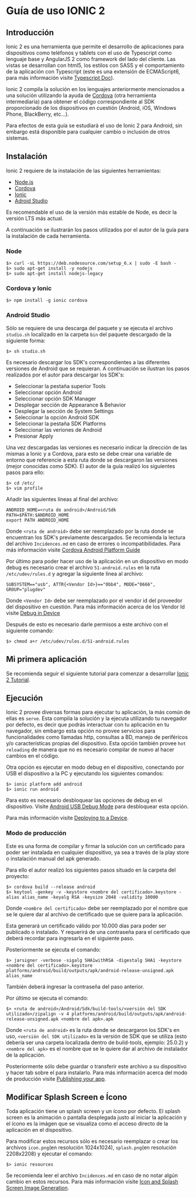 # Guía de uso IONIC 2

## Introducción

Ionic 2 es una herramienta que permite el desarrollo de aplicaciones para dispositivos como teléfonos y tablets con el uso de Typescript como lenguaje base y AngularJS 2 como framework del lado del cliente. Las vistas se desarrollan con html5, los estilos con SASS y el comportamiento de la aplicación con Typescript (este es una extensión de ECMAScript6, para más información visite [Typescript Doc](https://www.typescriptlang.org/)).

Ionic 2 compila la solución en los lenguajes anteriormente mencionados a una solución utilizando la ayuda de [Cordova](https://cordova.apache.org/) (otra herramienta intermediaria) para obtener el código correspondiente al SDK proporcionado de los dispositivos en cuestión (Android, iOS, Windows Phone, BlackBerry, etc...).


Para efectos de esta guía se estudiará el uso de Ionic 2 para Android, sin embargo
está disponible para cualquier cambio o inclusión de otros sistemas.

## Instalación

Ionic 2 requiere de la instalación de las siguientes herramientas:

 * [Node.js](https://nodejs.org/es/download/package-manager/)
 * [Cordova](https://www.npmjs.com/package/cordova)
 * [Ionic](https://www.npmjs.com/package/ionic)
 * [Adroid Studio](https://developer.android.com/studio/index.html?hl=es-419)

Es recomendable el uso de la versión más estable de Node, es decir la versión LTS más actual.

A continuación se ilustrarán los pasos utilizados por el autor de la guía para la instalación de cada herramienta.

### Node

```
$> curl -sL https://deb.nodesource.com/setup_6.x | sudo -E bash -
$> sudo apt-get install -y nodejs
$> sudo apt-get install nodejs-legacy
```

### Cordova y Ionic

```
$> npm install -g ionic cordova
```

### Android Studio

Sólo se requiere de una descarga del paquete y se ejecuta el archivo ``studio.sh`` localizado en la carpeta ``bin`` del paquete descargado de la siguiente forma:

```
$> sh studio.sh
```

Es necesario descargar los SDK's correspondientes a las diferentes versiones de Android que se requieran. A continuación se ilustran los pasos realizados por el autor para descargar los SDK's:

* Seleccionar la pestaña superior Tools
* Seleccionar opción Android
* Seleccionar opción SDK Manager
* Desplegar sección de Appearance & Behavior
* Desplegar la sección de System Settings
* Seleccionar la opción Android SDK
* Seleccionar la pestaña SDK Platforms
* Seleccionar las veriones de Android
* Presionar Apply

Una vez descargadas las versiones es necesario indicar la dirección de las mismas a Ionic y a Cordova, para esto se debe crear una variable de entorno que referencie a esta ruta donde se descargaron las versiones (mejor conocidas como SDK). El autor de la guía realizó los siguientes pasos para ello:

```
$> cd /etc/
$> vim profile
```

Añadir las siguientes líneas al final del archivo:

```
ANDROID_HOME=<ruta de android>/Android/Sdk
PATH=$PATH:$ANDROID_HOME
export PATH ANDROID_HOME
```
Donde ``<ruta de android>`` debe ser reemplazado por la ruta donde se encuentran los SDK's previamente descargados. Se recomienda la lectura del archivo ``Incidences.md`` en caso de errores o incompatibilidades. Para más información visite [Cordova Android Platform Guide](https://cordova.apache.org/docs/en/latest/guide/platforms/android/)

Por último para poder hacer uso de la aplicación en un dispositivo en modo debug es necesario crear el archivo ``51-android.rules`` en la ruta ``/etc/udev/rules.d`` y agregar la siguiente línea al archivo:

```
SUBSYSTEM=="usb", ATTR{<Vendor Id>}=="0bb4", MODE="0666", GROUP="plugdev"
```

Donde ``<Vendor Id>`` debe ser reemplazado por el vendor id del proveedor del dispositivo en cuestión. Para más información acerca de los Vendor Id visite [Debug in Device](https://developer.android.com/studio/run/device.html?hl=es-419)

Después de esto es necesario darle permisos a este archivo con el siguiente comando:

```
$> chmod a+r /etc/udev/rules.d/51-android.rules
```

## Mi primera aplicación

Se recomienda seguir el siguiente tutorial para comenzar a desarrollar [Ionic 2 Tutorial](http://ionicframework.com/docs/intro/tutorial/).

## Ejecución

Ionic 2 provee diversas formas para ejecutar tu aplicación, la más común de ellas es ``serve``. Esta compila la solución y la ejecuta utilizando tu navegador por defecto, es decir que podrás interactuar con tu aplicación en tu  navegador, sin embargo esta opción no provee servicios para funcionalidades como llamadas http, consultas a BD, manejo de periféricos y/o características propias del dispositivo. Esta opción también provee ``hot reloading`` de manera que no es necesario compilar de nuevo al hacer cambios en el código.

Otra opción es ejecutar en modo debug en el dispositivo, conectando por USB el dispositivo a la PC y ejecutando los siguientes comandos:

```
$> ionic platform add android
$> ionic run android
```
Para esto es necesario desbloquear las opciones de debug en el dispositivo. Visite [Android USB Debug Mode](https://www.kingoapp.com/root-tutorials/how-to-enable-usb-debugging-mode-on-android.htm) para desbloquear esta opción.

Para más información visite [Deploying to a Device](http://ionicframework.com/docs/intro/deploying/).

### Modo de producción

Este es una forma de compilar y firmar la solución con un certificado para poder ser instalada en cualquier dispositivo, ya sea a través de la play store o instalación manual del apk generado.

Para ello el autor realizó los siguientes pasos situado en la carpeta del proyecto:

```
$> cordova build --release android
$> keytool -genkey -v -keystore <nombre del certificado>.keystore -alias alias_name -keyalg RSA -keysize 2048 -validity 10000
```

Donde ``<nombre del certificado>`` debe ser reemplazado por el nombre que se le quiere dar al archivo de certificado que se quiere para la aplicación.

Esta generará un certificado válido por 10.000 días para poder ser publicado o instalado. Y requerirá de una contraseña para el certificado que deberá recordar para ingresarla en el siguiente paso.

Posteriormente se ejecuta el comando:

```
$> jarsigner -verbose -sigalg SHA1withRSA -digestalg SHA1 -keystore <nombre del certificado>.keystore platforms/android/build/outputs/apk/android-release-unsigned.apk alias_name
```

También deberá ingresar la contraseña del paso anterior.

Por último se ejecuta el comando:

```
$> <ruta de android>/Android/Sdk/build-tools/<versión del SDK utilizado>/zipalign -v 4 platforms/android/build/outputs/apk/android-release-unsigned.apk <nombre del apk>.apk
```

Donde ``<ruta de android>`` es la ruta donde se descargaron los SDK's en uso, ``<versión del SDK utilizado>`` es la versión de SDK que se utiliza (esto debería ser una carpeta localizada dentro de build-tools, ejemplo: 25.0.2) y ``<nombre del apk>`` es el nombre que se le quiere dar al archivo de instalador de la aplicación.

Posteriormente sólo debe guardar o transferir este archivo a su dispositivo y hacer tab sobre el para instalarlo. Para más información acerca del modo de producción visite [Publishing your app](http://ionicframework.com/docs/v1/guide/publishing.html).

## Modificar Splash Screen e Ícono

Toda aplicación tiene un splash screen y un ícono por defecto. El splash screen es la animación o pantalla desplegada justo al iniciar la aplicación y el ícono es la imágen que se visualiza como el acceso directo de la aplicación en el dispositivo.

Para modificar estos recursos sólo es necesario reemplazar o crear los archivos ``icon.png``(en resolución 1024x1024), ``splash.png``(en resolución 2208x2208) y ejecutar el comando:

```
$> ionic resources
```

Se recomienda leer el archivo ``Incidences.md`` en caso de no notar algún cambio en estos recursos. Para más información visite [Icon and Splash Screen Image Generation](http://ionicframework.com/docs/v1/cli/icon-splashscreen.html).
